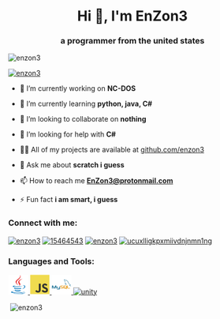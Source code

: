 <h1 align="center">Hi 👋, I'm EnZon3</h1>
<h3 align="center">a programmer from the united states</h3>

<p align="left"> <img src="https://komarev.com/ghpvc/?username=enzon3&label=Profile%20views&color=0e75b6&style=flat" alt="enzon3" /> </p>

<p align="left"> <a href="https://github.com/ryo-ma/github-profile-trophy"><img src="https://github-profile-trophy.vercel.app/?username=enzon3" alt="enzon3" /></a> </p>

- 🔭 I’m currently working on **NC-DOS**

- 🌱 I’m currently learning **python, java, C#**

- 👯 I’m looking to collaborate on **nothing**

- 🤝 I’m looking for help with **C#**

- 👨‍💻 All of my projects are available at [github.com/enzon3](github.com/enzon3)

- 💬 Ask me about **scratch i guess**

- 📫 How to reach me **EnZon3@protonmail.com**

- ⚡ Fun fact **i am smart, i guess**

<h3 align="left">Connect with me:</h3>
<p align="left">
<a href="https://codepen.io/enzon3" target="blank"><img align="center" src="https://raw.githubusercontent.com/rahuldkjain/github-profile-readme-generator/master/src/images/icons/Social/codepen.svg" alt="enzon3" height="30" width="40" /></a>
<a href="https://stackoverflow.com/users/15464543" target="blank"><img align="center" src="https://raw.githubusercontent.com/rahuldkjain/github-profile-readme-generator/master/src/images/icons/Social/stack-overflow.svg" alt="15464543" height="30" width="40" /></a>
<a href="https://codesandbox.com/enzon3" target="blank"><img align="center" src="https://cdn.jsdelivr.net/npm/simple-icons@3.0.1/icons/codesandbox.svg" alt="enzon3" height="30" width="40" /></a>
<a href="https://www.youtube.com/c/ucuxlligkpxmiivdnjnmn1ng" target="blank"><img align="center" src="https://raw.githubusercontent.com/rahuldkjain/github-profile-readme-generator/master/src/images/icons/Social/youtube.svg" alt="ucuxlligkpxmiivdnjnmn1ng" height="30" width="40" /></a>
</p>

<h3 align="left">Languages and Tools:</h3>
<p align="left"> <a href="https://www.java.com" target="_blank"> <img src="https://raw.githubusercontent.com/devicons/devicon/master/icons/java/java-original.svg" alt="java" width="40" height="40"/> </a> <a href="https://developer.mozilla.org/en-US/docs/Web/JavaScript" target="_blank"> <img src="https://raw.githubusercontent.com/devicons/devicon/master/icons/javascript/javascript-original.svg" alt="javascript" width="40" height="40"/> </a> <a href="https://www.mysql.com/" target="_blank"> <img src="https://raw.githubusercontent.com/devicons/devicon/master/icons/mysql/mysql-original-wordmark.svg" alt="mysql" width="40" height="40"/> </a> <a href="https://unity.com/" target="_blank"> <img src="https://www.vectorlogo.zone/logos/unity3d/unity3d-icon.svg" alt="unity" width="40" height="40"/> </a> </p>

<p>&nbsp;<img align="center" src="https://github-readme-stats.vercel.app/api?username=enzon3&show_icons=true&locale=en" alt="enzon3" /></p>
